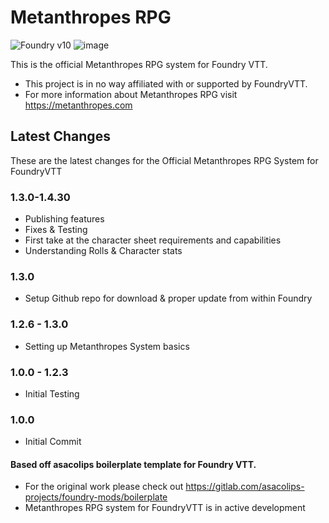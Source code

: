 # Metanthropes RPG

![Foundry v10](https://img.shields.io/badge/foundry-v10-green)
![image](https://content.invisioncic.com/e290497/monthly_2022_12/01.jpg.10f501a62b5254cef6f04d9f87c8b52d.jpg)

This is the official Metanthropes RPG system for Foundry VTT.
- This project is in no way affiliated with or supported by FoundryVTT.
- For more information about Metanthropes RPG visit https://metanthropes.com

## Latest Changes
These are the latest changes for the Official Metanthropes RPG System for FoundryVTT
### 1.3.0-1.4.30
- Publishing features
- Fixes & Testing
- First take at the character sheet requirements and capabilities
- Understanding Rolls & Character stats
### 1.3.0
- Setup Github repo for download & proper update from within Foundry
### 1.2.6 - 1.3.0
- Setting up Metanthropes System basics
### 1.0.0 - 1.2.3
- Initial Testing
### 1.0.0
- Initial Commit
#### Based off asacolips boilerplate template for Foundry VTT.

- For the original work please check out https://gitlab.com/asacolips-projects/foundry-mods/boilerplate
- Metanthropes RPG system for FoundryVTT is in active development